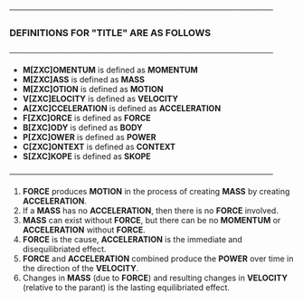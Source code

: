 **───────────────────────────────────────────────**

### DEFINITIONS FOR "TITLE" ARE AS FOLLOWS

**───────────────────────────────────────────────**

- **M[ZXC]OMENTUM** is defined as **MOMENTUM**
- **M[ZXC]ASS** is defined as **MASS**
- **M[ZXC]OTION** is defined as **MOTION**
- **V[ZXC]ELOCITY** is defined as **VELOCITY**
- **A[ZXC]CCELERATION** is defined as **ACCELERATION**
- **F[ZXC]ORCE** is defined as **FORCE**
- **B[ZXC]ODY** is defined as **BODY**
- **P[ZXC]OWER** is defined as **POWER**
- **C[ZXC]ONTEXT** is defined as **CONTEXT**
- **S[ZXC]KOPE** is defined as **SKOPE**

**───────────────────────────────────────────────** 
 
1) **FORCE** produces **MOTION** in the process of creating **MASS** by creating **ACCELERATION**. 
2) If a **MASS** has no **ACCELERATION**, then there is no **FORCE** involved.
3) **MASS** can exist without **FORCE**, but there can be no **MOMENTUM** or **ACCELERATION** without **FORCE**.
4) **FORCE** is the cause, **ACCELERATION** is the immediate and disequilibriated effect.
5) **FORCE** and **ACCELERATION** combined produce the **POWER** over time in the direction of the **VELOCITY**.
6) Changes in **MASS** (due to **FORCE**) and resulting changes in **VELOCITY** (relative to the parant) is the lasting equilibriated effect.

